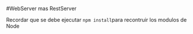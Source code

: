#WebServer mas RestServer

Recordar que se debe ejecutar `npm install`para recontruir los modulos de Node
